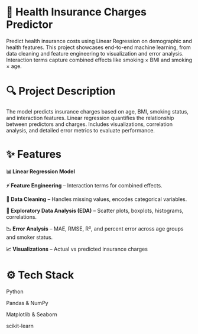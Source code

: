 # 🏥 Health Insurance Charges Predictor

Predict health insurance costs using Linear Regression on demographic and health features. This project showcases end-to-end machine learning, from data cleaning and feature engineering to visualization and error analysis. Interaction terms capture combined effects like smoking × BMI and smoking × age.

# 🔍 Project Description

The model predicts insurance charges based on age, BMI, smoking status, and interaction features. Linear regression quantifies the relationship between predictors and charges. Includes visualizations, correlation analysis, and detailed error metrics to evaluate performance.

# ✨ Features

**📊 Linear Regression Model** 

**⚡ Feature Engineering** – Interaction terms for combined effects.

**🧹 Data Cleaning** – Handles missing values, encodes categorical variables.

**🔎 Exploratory Data Analysis (EDA)** – Scatter plots, boxplots, histograms, correlations.

**📉 Error Analysis** – MAE, RMSE, R², and percent error across age groups and smoker status.

**📈 Visualizations** – Actual vs predicted insurance charges


# ⚙️ Tech Stack

Python

Pandas & NumPy 

Matplotlib & Seaborn 

scikit-learn 
